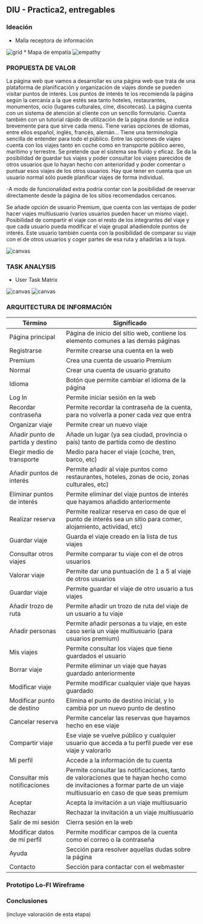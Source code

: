## DIU - Practica2, entregables

### Ideación 
* Malla receptora de información 
<img src="https://github.com/sabufu/DIU21/blob/master/P2/capturegrid.JPG" alt="grid"/>
* Mapa de empatía
<img src="https://github.com/sabufu/DIU21/blob/master/P2/empathy.JPG" alt="empathy"/>


### PROPUESTA DE VALOR

La página web que vamos a desarrollar es una página web que trata de una plataforma de planificación y organización de viajes donde se pueden visitar puntos de interés. Los puntos de interés te los recomienda la página según la cercanía a la que estés sea tanto hoteles, restaurantes, monumentos, ocio (lugares culturales, cine, discotecas). La página cuenta con un sistema de atención al cliente con un sencillo formulario. Cuenta también con un tutorial rápido de utilización de la página donde se indica brevemente para que sirve cada menú. Tiene varias opciones de idiomas, entre ellos español, inglés, francés, alemán... Tiene una terminología sencilla de entender para todo el público. Entre las opciones de viajes cuenta con los viajes tanto en coche como en transporte público aereo, marítimo y terrestre. Se pretende que el sistema sea fluido y eficaz. Se da la posibilidad de guardar tus viajes y poder consultar los viajes parecidos de otros usuarios que lo hayan hecho con anterioridad y poder comentar o puntuar esos viajes de los otros usuarios. Hay que tener en cuenta que un usuario normal sólo puede planificar viajes de forma individual.

-A modo de funcionalidad extra podría contar con la posibilidad de reservar directamente desde la página de los sitios recomendados cercanos.  

Se añade opción de usuario Premium, que cuenta con las ventajas de poder hacer viajes multiusuario (varios usuarios pueden hacer un mismo viaje). Posibilidad de compartir el viaje con el resto de los integrantes del viaje y que cada usuario pueda modificar el viaje grupal añadiendole puntos de interés. Este usuario también cuenta con la posibilidad de comparar su viaje con el de otros usuarios y coger partes de esa ruta y añadirlas a la tuya.

       
<img src="https://github.com/sabufu/DIU21/blob/master/P2/scope.JPG" alt="canvas"/>

### TASK ANALYSIS

* User Task Matrix 

<img src="https://github.com/sabufu/DIU21/blob/master/P2/Matriz1.png" alt="canvas"/>
<img src="https://github.com/sabufu/DIU21/blob/master/P2/Matriz2.png" alt="canvas"/>

### ARQUITECTURA DE INFORMACIÓN


| Término           | Significado |
| -------------   | ---------------- |
| Página principal | Página de inicio del sitio web, contiene los elemento comunes a las demás páginas |
| Registrarse | Permite crearse una cuenta en la web |
| Premium | Crea una cuenta de usuario Premium |
| Normal | Crear una cuenta de usuario gratuito |
| Idioma | Botón que permite cambiar el idioma de la página |
| Log In | Permite iniciar sesión en la web |
| Recordar contraseña | Permite recordar la contraseña de la cuenta, para no volverla a poner cada vez que entra |
| Organizar viaje | Permite crear un nuevo viaje |
| Añadir punto de partida y destino | Añade un lugar (ya sea ciudad, provincia o país) tanto de partida como de destino |
| Elegir medio de transporte | Medio para hacer el viaje (coche, tren, barco, etc) |
| Añadir puntos de interés | Permite añadir al viaje puntos como restaurantes, hoteles, zonas de ocio, zonas culturales, etc) |
| Eliminar puntos de interés | Permite eliminar del viaje puntos de interés que hayamos añadido anteriormente |
| Realizar reserva | Permite realizar reserva en caso de que el punto de interés sea un sitio para comer, alojamiento, actividad, etc) |
| Guardar viaje | Guarda el viaje creado en la lista de tus viajes |
| Consultar otros viajes | Permite comparar tu viaje con el de otros usuarios |
| Valorar viaje | Permite dar una puntuación de 1 a 5 al viaje de otros usuarios |
| Guardar viaje | Permite guardar el viaje de otro usuario a tus viajes |
| Añadir trozo de ruta | Permite añadir un trozo de ruta del viaje de un usuario a tu viaje |
| Añadir personas | Permite añadir personas a tu viaje, en este caso sería un viaje multiusuario (para usuarios premium) |
| Mis viajes | Permite consultar los viajes que tiene guardados el usuario |
| Borrar viaje | Permite eliminar un viaje que hayas guardado anteriormente |
| Modificar viaje | Permite modificar cualquier viaje que hayas guardado |
| Modificar punto de destino | Elimina el punto de destino inicial, y lo cambia por un nuevo punto de destino |
| Cancelar reserva | Permite cancelar las reservas que hayamos hecho en ese viaje |
| Compartir viaje | Ese viaje se vuelve público y cualquier usuario que acceda a tu perfil puede ver ese viaje y valorarlo |
| Mi perfil | Accede a la información de tu cuenta |
| Consultar mis notificaciones | Permite consultar las notificaciones, tanto de valoraciones que te hayan hecho como de invitaciones a formar parte de un viaje multiusuario en caso de que seas premium |
| Aceptar | Acepta la invitación a un viaje multiusuario |
| Rechazar | Rechazar la invitación a un viaje multiusuario |
| Salir de mi sesión | Cierra sesión en la web |
| Modificar datos de mi perfil | Permite modificar campos de la cuenta como el correo o la contraseña | 
| Ayuda | Sección para resolver aquellas dudas sobre la página |
| Contacto | Sección para contactar con el webmaster | 




### Prototipo Lo-FI Wireframe 


### Conclusiones  
(incluye valoración de esta etapa)
